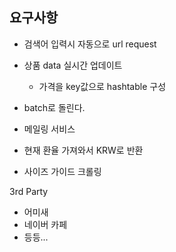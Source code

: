 ## 요구사항

- 검색어 입력시 자동으로 url request
- 상품 data 실시간 업데이트
    - 가격을 key값으로 hashtable 구성
- batch로 돌린다.
- 메일링 서비스
    
    
    
    
- 현재 환율 가져와서 KRW로 반환
- 사이즈 가이드 크롤링


3rd Party
- 어미새
- 네이버 카페
- 등등...
